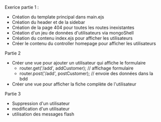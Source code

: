 Exerice partie 1 : 

- Création du template principal dans main.ejs
- Création du header et de la sidebar
- Création de la page 404 pour toutes les routes inexistantes
- Création d'un jeu de données d'utilisateurs via mongoShell
- Création du contenu index.ejs pour afficher les utilisateurs
- Créer le contenu du controller homepage pour afficher les utilisateurs

Partie 2 
- Créer une vue pour ajouter un utilisateur qui affiche le formulaire 
	- router.get('/add', addCustomer); // affichage formulaire
	- router.post('/add', postCustomer); // envoie des données dans la bdd
- Créer une vue pour afficher la fiche complète de l'utilisateur


Partie 3 
- Suppression d'un utilisateur
- modification d'un utilisateur
- utilisation des messages flash 
